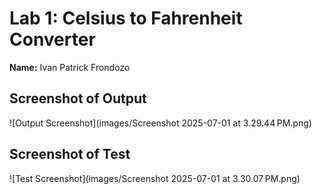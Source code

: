 # Lab 1: Celsius to Fahrenheit Converter

**Name:** Ivan Patrick Frondozo

## Screenshot of Output

![Output Screenshot](images/Screenshot 2025-07-01 at 3.29.44 PM.png)

## Screenshot of Test

![Test Screenshot](images/Screenshot 2025-07-01 at 3.30.07 PM.png)
